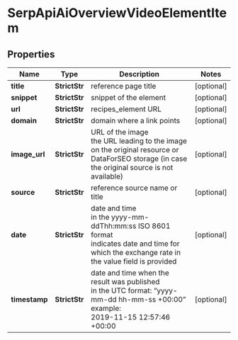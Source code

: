 # SerpApiAiOverviewVideoElementItem


## Properties

| Name | Type | Description | Notes |
|------------ | ------------- | ------------- | -------------|
**title** | **StrictStr** | reference page title |[optional]|
**snippet** | **StrictStr** | snippet of the element |[optional]|
**url** | **StrictStr** | recipes_element URL |[optional]|
**domain** | **StrictStr** | domain where a link points |[optional]|
**image_url** | **StrictStr** | URL of the image<br>the URL leading to the image on the original resource or DataForSEO storage (in case the original source is not available) |[optional]|
**source** | **StrictStr** | reference source name or title |[optional]|
**date** | **StrictStr** | date and time<br>in the yyyy-mm-ddThh:mm:ss ISO 8601 format<br>indicates date and time for which the exchange rate in the value field is provided |[optional]|
**timestamp** | **StrictStr** | date and time when the result was published<br>in the UTC format: “yyyy-mm-dd hh-mm-ss +00:00”<br>example:<br>2019-11-15 12:57:46 +00:00 |[optional]|
